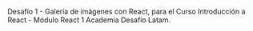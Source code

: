 Desafío 1 - Galería de imágenes con React, para el Curso Introducción a React - Módulo React 1 Academia Desafío Latam.
